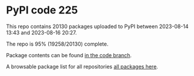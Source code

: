 # PyPI code 225

This repo contains 20130 packages uploaded to PyPI between 
2023-08-14 13:43 and 2023-08-16 20:27.

The repo is 95% (19258/20130) complete.

Package contents can be found [in the code branch](https://github.com/pypi-data/pypi-mirror-225/tree/code/packages).

A browsable package list for all repositories [all packages here](https://pypi-data.github.io/website/repositories/pypi-mirror-225).


